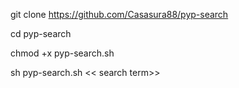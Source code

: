 git clone https://github.com/Casasura88/pyp-search

cd pyp-search

chmod +x pyp-search.sh

sh pyp-search.sh << search term>>
